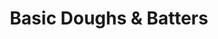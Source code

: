 ---
linktitle: Basic Doughs & Batters
menu:
  main:
    parent: basic-doughs-and-batters
  after:
    name: basic-doughs-and-batters
    weight: 11
title: Basic Doughs & Batters
bookCollapseSection: true
---
